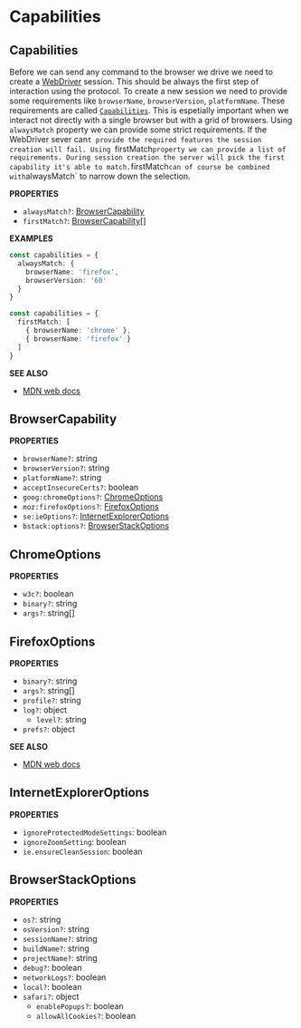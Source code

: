 # Capabilities

## Capabilities

Before we can send any command to the browser we drive we need to create a [WebDriver](https://www.w3.org/TR/webdriver) session.
This should be always the first step of interaction using the protocol.
To create a new session we need to provide some requirements like `browserName`, `browserVersion`, `platformName`.
These requirements are called [`Capabilities`](https://developer.mozilla.org/en-US/docs/Web/WebDriver/Capabilities).
This is espetially important when we interact not directly with a single browser but with a grid of browsers.
Using `alwaysMatch` property we can provide some strict requirements.
If the WebDriver sever can`t provide the required features the session creation will fail.
Using `firstMatch` property we can provide a list of requirements.
During session creation the server will pick the first capability it's able to match.
`firstMatch` can of course be combined with `alwaysMatch` to narrow down the selection.

**PROPERTIES**

- `alwaysMatch?`: [BrowserCapability](#browsercapability)
- `firstMatch?`: [BrowserCapability](#browsercapability)[]

**EXAMPLES**

```typescript
const capabilities = {
  alwaysMatch: {
    browserName: 'firefox',
    browserVersion: '60'
  }
}
```

```typescript
const capabilities = {
  firstMatch: [
    { browserName: 'chrome' },
    { browserName: 'firefox' }
  ]
}
```

**SEE ALSO**

- [MDN web docs](https://developer.mozilla.org/en-US/docs/Web/WebDriver/Capabilities)

## BrowserCapability

**PROPERTIES**

- `browserName?`: string
- `browserVersion?`: string
- `platformName?`: string
- `acceptInsecureCerts?`: boolean
- `goog:chromeOptions?`: [ChromeOptions](#chromeoptions)
- `moz:firefoxOptions?`: [FirefoxOptions](#firefoxoptions)
- `se:ieOptions?`: [InternetExplorerOptions](#internetexploreroptions)
- `bstack:options?`: [BrowserStackOptions](#browserstackoptions)

## ChromeOptions

**PROPERTIES**

- `w3c?`: boolean
- `binary?`: string
- `args?`: string[]

## FirefoxOptions

**PROPERTIES**

- `binary?`: string
- `args?`: string[]
- `profile?`: string
- `log?`: object
  - `level?`: string
- `prefs?`: object

**SEE ALSO**

- [MDN web docs](https://developer.mozilla.org/en-US/docs/Web/WebDriver/Capabilities/firefoxOptions)

## InternetExplorerOptions

**PROPERTIES**

- `ignoreProtectedModeSettings`: boolean
- `ignoreZoomSetting`: boolean
- `ie.ensureCleanSession`: boolean

## BrowserStackOptions

**PROPERTIES**

- `os?`: string
- `osVersion?`: string
- `sessionName?`: string
- `buildName?`: string
- `projectName?`: string
- `debug?`: boolean
- `networkLogs?`: boolean
- `local?`: boolean
- `safari?`: object
  - `enablePopups?`: boolean
  - `allowAllCookies?`: boolean